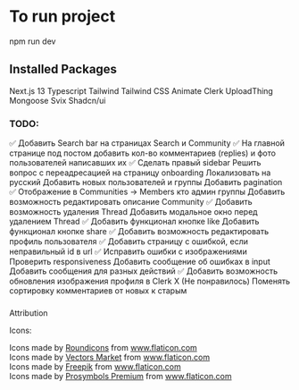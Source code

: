 # To run project

npm run dev

## Installed Packages

Next.js 13
Typescript
Tailwind
Tailwind CSS Animate
Clerk
UploadThing
Mongoose
Svix
Shadcn/ui

### TODO:

<!-- Видео 5:45:00 https://www.youtube.com/watch?v=O5cmLDVTgAs -->

✅ Добавить Search bar на страницах Search и Community
✅ На главной странице под постом добавить кол-во комментариев (replies) и фото пользователей написавших их
✅ Сделать правый sidebar
Решить вопрос с переадресацией на страницу onboarding
Локализовать на русский
Добавить новых пользователей и группы
Добавить pagination
✅ Отображение в Communities -> Members кто админ группы
Добавить возможность редактировать описание Community
✅ Добавить возможность удаления Thread
Добавить модальное окно перед удалением Thread
✅ Добавить функционал кнопке like
Добавить функционал кнопке share
✅ Добавить возможность редактировать профиль пользователя
✅ Добавить страницу с ошибкой, если неправильный id в url
✅ Исправить ошибки с изображениями
Проверить responsiveness
Добавить сообщение об ошибках в input
Добавить сообщения для разных действий
✅ Добавить возможность обновления изображения профиля в Clerk
Х (Не понравилось) Поменять сортировку комментариев от новых к старым

#####

Attribution

Icons:

<div>Icons made by <a href="https://www.flaticon.com/authors/roundicons" title="Roundicons">Roundicons</a> from <a href="https://www.flaticon.com/" title="Flaticon">www.flaticon.com</a></div><div>Icons made by <a href="https://www.flaticon.com/authors/vectors-market" title="Vectors Market">Vectors Market</a> from <a href="https://www.flaticon.com/" title="Flaticon">www.flaticon.com</a></div><div>Icons made by <a href="https://www.freepik.com" title="Freepik">Freepik</a> from <a href="https://www.flaticon.com/" title="Flaticon">www.flaticon.com</a></div><div>Icons made by <a href="https://www.flaticon.com/authors/prosymbols-premium" title="Prosymbols Premium">Prosymbols Premium</a> from <a href="https://www.flaticon.com/" title="Flaticon">www.flaticon.com</a></div>

